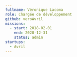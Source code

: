 ```yaml
---
fullname: Véronique Lacoma
role: Chargée de développement  
github: veroAvril
missions:
  - start: 2018-02-01
    end: 2020-12-31
    status: admin 
startups:
  - Avril
---
```

